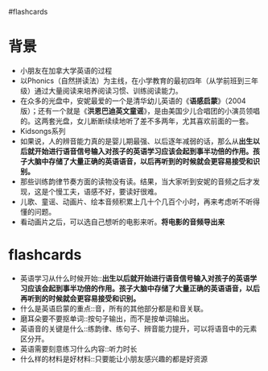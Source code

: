 #flashcards 

# 背景
- 小朋友在加拿大学英语的过程
- 以Phonics（自然拼读法）为主线，在小学教育的最初四年（从学前班到三年级）通过大量阅读来培养阅读习惯、训练阅读能力。
- 在众多的光盘中，安妮最爱的一个是清华幼儿英语的《**语感启蒙**》（2004版）；还有一个就是《**洪恩巴迪英文童谣**》，是由美国少儿合唱团的小演员领唱的。这两套光盘，女儿断断续续地听了差不多两年，尤其喜欢前面的一套。
- Kidsongs系列
- 如果说，人的辨音能力真的是婴儿期最强、以后逐年减弱的话，那么从**出生以后就开始进行语音信号输入对孩子的英语学习应该会起到事半功倍的作用。孩子大脑中存储了大量正确的英语语音，以后再听到的时候就会更容易接受和识别。**
- 那些训练韵律节奏方面的读物没有读。结果，当大家听到安妮的音频之后才发现，这是个慢工夫，语感不好，要读好很难。
- 儿歌、童谣、动画片、绘本音频积累上几十个几百个小时，再来考虑听不听得懂的问题。
- 看动画片之后，可以选自己想听的电影来听。**将电影的音频导出来**



# flashcards
- 英语学习从什么时候开始::**出生以后就开始进行语音信号输入对孩子的英语学习应该会起到事半功倍的作用。孩子大脑中存储了大量正确的英语语音，以后再听到的时候就会更容易接受和识别。** <!--SR:!2023-05-05-09-22,44,250-->
- 什么是英语启蒙的重点::音，所有的其他部分都是和音关联。 <!--SR:!2023-05-07-10-50,44.5,250-->
- 磨耳朵要不要抠单词::按句子输出，而不是按单词输出。 <!--SR:!2023-05-15-00-06,48.3,250-->
- 英语音的关键是什么::练韵律、练句子、辨音能力提升，可以将语音中的元素区分开。 <!--SR:!2023-05-18-01-40,51.5,250-->
- 英语需要刻意练习什么内容::听力时长 <!--SR:!2023-05-18-03-42,51.8,250-->
- 什么样的材料是好材料::只要能让小朋友感兴趣的都是好资源 <!--SR:!2023-05-16-20-45,50.3,250-->
